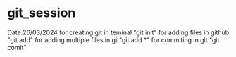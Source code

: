# git_session
Date:26/03/2024
for creating git in teminal "git init"
for adding files in github "git add<filename>"
for adding multiple files in git"git add *"
for commiting in git "git comit"
